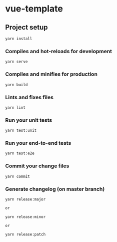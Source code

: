 # vue-template

## Project setup

```
yarn install
```

### Compiles and hot-reloads for development

```
yarn serve
```

### Compiles and minifies for production

```
yarn build
```

### Lints and fixes files

```
yarn lint
```

### Run your unit tests

```
yarn test:unit
```

### Run your end-to-end tests

```
yarn test:e2e
```

### Commit your change files

```
yarn commit
```

### Generate changelog (on master branch)

```
yarn release:major

or

yarn release:minor

or

yarn release:patch
```
